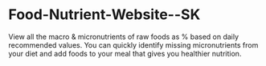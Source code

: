 # Food-Nutrient-Website--SK
View all the macro &amp; micronutrients of raw foods as % based on daily recommended values. You can quickly identify missing micronutrients from your diet and add foods to your meal that gives you healthier nutrition.
